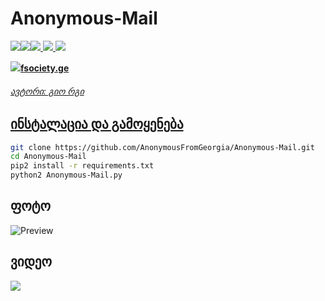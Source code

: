 # Anonymous-Mail

<p align="left"><a href="https://youtube.com/AnonymousFromGeorgia"><img src="https://i.ibb.co/F48y2tp/rsz-pngitem-5213730.png"><a href="https://anonymousfg.rivyt.com"><img src="https://i.ibb.co/8BH4f6S/Logo.png"><a href="https://facebook.com/anonimaluri"><img src="http://i.imgur.com/P3YfQoD.png">
  <a href="https://twitter.com/anonimaluri"><img src="http://i.imgur.com/tXSoThF.png">
    <a href="https://github.com/AnonymousFromGeorgia"><img src="http://i.imgur.com/0o48UoR.png"></p>

<p align="left"><a href="https://fsociety.ge"><img src="https://i.ibb.co/kBRDXcS/foto-no-exif.png"><b>fsociety.ge</b></p>

<h6>ავტორი: გიო რგი</h6>

## ინსტალაცია და გამოყენება

```bash
git clone https://github.com/AnonymousFromGeorgia/Anonymous-Mail.git
cd Anonymous-Mail
pip2 install -r requirements.txt
python2 Anonymous-Mail.py
```

<h2>ფოტო</h2>

![Preview](https://i.ibb.co/CvNPRcr/foto-no-exif.png)

<h2>ვიდეო</h2>
<a href="https://www.youtube.com/watch?v=OF46VXsZNicu"><img src="https://i.ibb.co/txJ6tMq/maxresdefault.png" style="max-width:100%;"></a>
